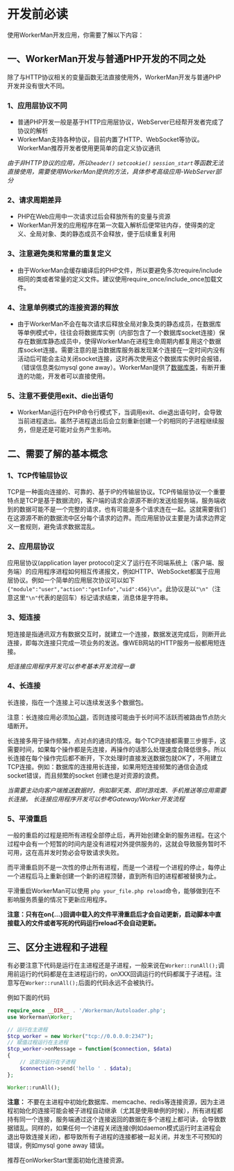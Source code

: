 # 开发前必读

使用WorkerMan开发应用，你需要了解以下内容：


## 一、WorkerMan开发与普通PHP开发的不同之处

除了与HTTP协议相关的变量函数无法直接使用外，WorkerMan开发与普通PHP开发并没有很大不同。

### 1、应用层协议不同
* 普通PHP开发一般是基于HTTP应用层协议，WebServer已经帮开发者完成了协议的解析
* WorkerMan支持各种协议，目前内置了HTTP、WebSocket等协议。WorkerMan推荐开发者使用更简单的自定义协议通讯

*由于非HTTP协议的应用，所以```header()``` ```setcookie()``` ```session_start```等函数无法直接使用，需要使用WorkerMan提供的方法，具体参考高级应用-WebServer部分*


### 2、请求周期差异
* PHP在Web应用中一次请求过后会释放所有的变量与资源
* WorkerMan开发的应用程序在第一次载入解析后便常驻内存，使得类的定义、全局对象、类的静态成员不会释放，便于后续重复利用

### 3、注意避免类和常量的重复定义
* 由于WorkerMan会缓存编译后的PHP文件，所以要避免多次require/include相同的类或者常量的定义文件。建议使用require_once/include_once加载文件。

### 4、注意单例模式的连接资源的释放
* 由于WorkerMan不会在每次请求后释放全局对象及类的静态成员，在数据库等单例模式中，往往会将数据库实例（内部包含了一个数据库socket连接）保存在数据库静态成员中，使得WorkerMan在进程生命周期内都复用这个数据库socket连接。需要注意的是当数据库服务器发现某个连接在一定时间内没有活动后可能会主动关闭socket连接，这时再次使用这个数据库实例时会报错，（错误信息类似mysql gone away）。WorkerMan提供了[数据库类](components/workerman-mysql.md)，有断开重连的功能，开发者可以直接使用。

### 5、注意不要使用exit、die出语句
* WorkerMan运行在PHP命令行模式下，当调用exit、die退出语句时，会导致当前进程退出。虽然子进程退出后会立刻重新创建一个的相同的子进程继续服务，但是还是可能对业务产生影响。


## 二、需要了解的基本概念

### 1、TCP传输层协议
TCP是一种面向连接的、可靠的、基于IP的传输层协议。TCP传输层协议一个重要特点是TCP是基于数据流的，客户端的请求会源源不断的发送给服务端，服务端收到的数据可能不是一个完整的请求，也有可能是多个请求连在一起。这就需要我们在这源源不断的数据流中区分每个请求的边界。而应用层协议主要是为请求边界定义一套规则，避免请求数据混乱。

### 2、应用层协议

应用层协议(application layer protocol)定义了运行在不同端系统上（客户端、服务端）的应用程序进程如何相互传递报文，例如HTTP、WebSocket都属于应用层协议。例如一个简单的应用层次协议可以如下```{"module":"user","action":"getInfo","uid":456}\n"```。此协议是以```"\n"```（注意这里```"\n"```代表的是回车）标记请求结束，消息体是字符串。

### 3、短连接

短连接是指通讯双方有数据交互时，就建立一个连接，数据发送完成后，则断开此连接，即每次连接只完成一项业务的发送。像WEB网站的HTTP服务一般都用短连接。

*短连接应用程序开发可以参考基本开发流程一章*


### 4、长连接

长连接，指在一个连接上可以连续发送多个数据包。

注意：长连接应用必须加[心跳](faq/heartbeat.md)，否则连接可能由于长时间不活跃而被路由节点防火墙断开。

长连接多用于操作频繁，点对点的通讯的情况。每个TCP连接都需要三步握手，这需要时间，如果每个操作都是先连接，再操作的话那么处理速度会降低很多。所以长连接在每个操作完后都不断开，下次处理时直接发送数据包就OK了，不用建立TCP连接。例如：数据库的连接用长连接，如果用短连接频繁的通信会造成socket错误，而且频繁的socket 创建也是对资源的浪费。

*当需要主动向客户端推送数据时，例如聊天类、即时游戏类、手机推送等应用需要长连接。*
*长连接应用程序开发可以参考Gateway/Worker开发流程*


### 5、平滑重启

一般的重启的过程是把所有进程全部停止后，再开始创建全新的服务进程。在这个过程中会有一个短暂的时间内是没有进程对外提供服务的，这就会导致服务暂时不可用，这在高并发时势必会导致请求失败。

而平滑重启则不是一次性的停止所有进程，而是一个进程一个进程的停止，每停止一个进程后马上重新创建一个新的进程顶替，直到所有旧的进程都被替换为止。

平滑重启WorkerMan可以使用 ```php your_file.php reload```命令，能够做到在不影响服务质量的情况下更新应用程序。

**注意：只有在on{...}回调中载入的文件平滑重启后才会自动更新，启动脚本中直接载入的文件或者写死的代码运行reload不会自动更新。**


## 三、区分主进程和子进程
有必要注意下代码是运行在主进程还是子进程，一般来说在```Worker::runAll();```调用前运行的代码都是在主进程运行的，onXXX回调运行的代码都属于子进程。注意写在```Worker::runAll();```后面的代码永远不会被执行。

例如下面的代码
```php
require_once __DIR__ . '/Workerman/Autoloader.php';
use Workerman\Worker;

// 运行在主进程
$tcp_worker = new Worker("tcp://0.0.0.0:2347");
// 赋值过程运行在主进程
$tcp_worker->onMessage = function($connection, $data)
{
    // 这部分运行在子进程
    $connection->send('hello ' . $data);
};

Worker::runAll();
```

**注意：** 不要在主进程中初始化数据库、memcache、redis等连接资源，因为主进程初始化的连接可能会被子进程自动继承（尤其是使用单例的时候），所有进程都持有同一个连接，服务端通过这个连接返回的数据在多个进程上都可读，会导致数据错乱。同样的，如果任何一个进程关闭连接(例如daemon模式运行时主进程会退出导致连接关闭)，都导致所有子进程的连接都被一起关闭，并发生不可预知的错误，例如mysql gone away 错误。

推荐在onWorkerStart里面初始化连接资源。
